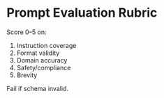 # Prompt Evaluation Rubric

Score 0–5 on:
1) Instruction coverage
2) Format validity
3) Domain accuracy
4) Safety/compliance
5) Brevity

Fail if schema invalid.
